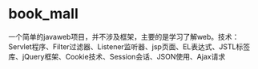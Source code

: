 # book_mall
一个简单的javaweb项目，并不涉及框架，主要的是学习了解web。技术：Servlet程序、Filter过滤器、Listener监听器、jsp页面、EL表达式、JSTL标签库、jQuery框架、Cookie技术、Session会话、JSON使用、Ajax请求
